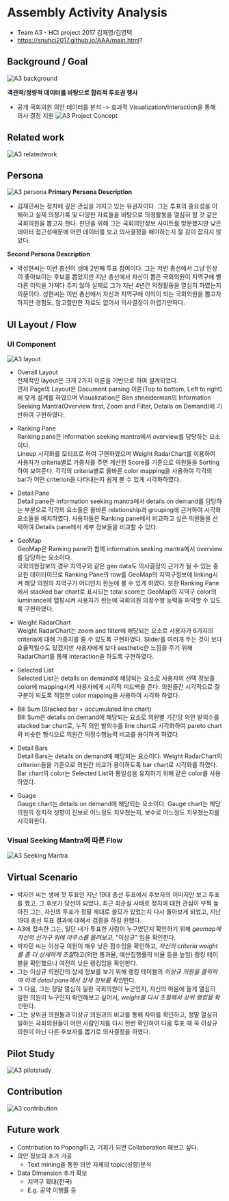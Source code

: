 # Assembly Activity Analysis
* Team A3 - HCI project 2017 김재영/김영택
* https://snuhci2017.github.io/AAA/main.html?

## Background / Goal
![A3 background](http://snuhci2017.github.io/AAA/report/background.png)

**객관적/정량적 데이터를 바탕으로 합리적 투표권 행사**
 - 공개 국회의원 의안 데이터를 분석 -> 효과적 Visualization/Interaction을 통해 의사 결정 지원
![A3 Project Concept](http://snuhci2017.github.io/AAA/report/concept.png)

## Related work
![A3 relatedwork](http://snuhci2017.github.io/AAA/report/relatedwork.png)

## Persona
![A3 persona](http://snuhci2017.github.io/AAA/report/persona.png)
**Primary Persona Description**
* 김재민씨는 정치에 깊은 관심을 가지고 있는 유권자이다. 그는 투표의 중요성을 이해하고 실제 의정기록 및 다양한 자료들을 바탕으로 의정활동을 열심히 할 것 같은 국회의원을 뽑고자 한다. 판단을 위해 그는 국회의안정보 사이트를 방문했지만 낮은 데이터 접근성때문에 어떤 데이터를 보고 의사결정을 해야하는지 잘 감이 잡히지 않았다.

**Second Persona Description**
* 박성현씨는 이번 총선이 생애 2번째 투표 참여이다. 그는 저번 총선에서 그냥 인상이 좋아보이는 후보를 뽑았지만 지난 총선에서 자신이 뽑은 국회의원이 지역구에 별다른 이익을 가져다 주지 않아 실제로 그가 지난 4년간 의정활동을 열심히 하였는지 의문이다.
성현씨는 이번 총선에서 자신과 지역구에 이익이 되는 국회의원을 뽑고자 하지만 경험도, 참고할만한 자료도 없어서 의사결정이 어렵기만하다.

## UI Layout / Flow
### UI Component
![A3 layout](http://snuhci2017.github.io/AAA/report/layout.png)
* Overall Layout<br />
 전체적인 layout은 크게 2가지 이론을 기반으로 하여 설계되었다.<br /> 
 먼저 Page의 Layout은 Document parsing 이론(Top to bottom, Left to right)에 맞게 설계를 하였으며 Visualization은 Ben shneiderman의 Information Seeking Mantra(Overview first, Zoom and Filter, Details on Demand)에 기반하여 구현하였다.

* Ranking Pane<br />
 Ranking pane은 information seeking mantra에서 overview를 담당하는 요소이다.<br />
 Lineup 시각화를 모티프로 하여 구현하였으며 Weight RadarChart를 이용하여 사용자가 criteria별로 가중치를 주면 계산된 Score를 기준으로 의원들을 Sorting하여 보여준다. 각각의 criteria별로 올바른 color mapping을 사용하여 각각의 bar가 어떤 criterion을 나타내는지 쉽게 볼 수 있게 시각화하였다. 
* Detail Pane<br />
 Detail pane은 information seeking mantra에서 details on demand를 담당하는 부분으로 각각의 요소들은 올바른 relationship과 grouping에 근거하여 시각화 요소들을 배치하였다. 사용자들은 Ranking pane에서 비교하고 싶은 의원들을 선택하여 Details pane에서 세부 정보들을 비교할 수 있다.
* GeoMap<br />
 GeoMap은 Ranking pane와 함께 information seeking mantra에서 overview를 담당하는 요소이다. <br />국회의원정보의 경우 지역구와 같은 geo data도 의사결정의 근거가 될 수 있는 중요한 데이터이므로 Ranking Pane의 row를 GeoMap의 지역구정보에 linking시켜 해당 의원의 지역구가 어디인지 한눈에 볼 수 있게 하였다. 또한 Ranking Pane에서 stacked bar chart로 표시되는 total score는 GeoMap의 지역구 color의 luminance에 맵핑시켜 사용자가 한눈에 국회의원 의정수행 능력을 파악할 수 있도록 구현하였다.
* Weight RadarChart<br />
 Weight RadarChart는 zoom and filter에 해당되는 요소로 사용자가 6가지의 criteria에 대해 가중치를 줄 수 있도록 구현하였다. Slider를 여러개 두는 것이 보다 효율적일수도 있겠지만 사용자에게 보다 aesthetic한 느낌을 주기 위해 RadarChart를 통해 interaction을 하도록 구현하였다. 
* Selected List<br />
 Selected List는 details on demand에 해당되는 요소로 사용자의 선택 정보를 color에 mapping시켜 사용자에게 시각적 피드백을 준다. 의원들간 시각적으로 잘 구분이 되도록 적절한 color mapping을 사용하여 시각화 하였다.
* Bill Sum (Stacked bar + accumulated line chart)<br />
 Bill Sum은 details on demand에 해당되는 요소로 의원별 기간당 의안 발의수를 stacked bar chart로, 누적 의안 발의수를 line chart로 시각화하여 pareto chart와 비슷한 형식으로 의원간 의정수행능력 비교를 용이하게 하였다.  
* Detail Bars<br />
 Detail Bars는 details on demand에 해당되는 요소이다. Weight RadarChart의 criterion들을 기준으로 의원간 비교가 용이하도록 bar chart로 시각화를 하였다. Bar chart의 color는 Selected List와 통일성을 유지하기 위해 같은 color를 사용하였다.
* Guage<br />
 Gauge chart는 details on demand에 해당되는 요소이다. Gauge chart는 해당 의원의 정치적 성향이 진보로 어느정도 치우쳤는지, 보수로 어느정도 치우쳤는지를 시각화한다. 

### Visual Seeking Mantra에 따른 Flow
![A3 Seeking Mantra](http://snuhci2017.github.io/AAA/report/mantra.png)

## Virtual Scenario
* 박자민 씨는 생애 첫 투표인 지난 19대 총선 투표에서 후보자의 이미지만 보고 투표를 했고, 그 후보가 당선이 되었다. 최근 최순실 사태로 정치에 대한 관심이 부쩍 높아진 그는, 자신의 투표가 정말 제대로 쓸모가 있었는지 다시 돌아보게 되었고, 지난 19대 총선 투표 결과에 대해서 검증을 하길 원했다.
* A3에 접속한 그는, 일단 내가 투표한 사람이 누구였던지 확인하기 위해 *geomap에 자신의 선거구 위에 마우스를 올려보고*, "이상규" 임을 확인한다.
* 박자민 씨는 이상규 의원이 매우 낮은 점수임을 확인하고, *자신의 criteria weight를 좀 더 상세하게 조절*하고(의안 통과율, 예산집행률의 비율 등을 높임) 랭킹 테이블을 확인했으나 여전히 낮은 랭킹임을 확인한다.
* 그는 이상규 의원간의 상세 정보를 보기 위해 랭킹 테이블의 *이상규 의원을 클릭하여 아래 detail pane에서 상세 정보를 확인*한다.
* 그 다음, 그는 정말 열심히 일한 국회의원이 누군인지, 자신의 마음에 들게 열심히 일한 의원이 누구인지 확인해보고 싶어서, *weight를 다시 조절해서 상위 랭킹을 확인*한다.
* 그는 상위권 의원들과 이상규 의원과의 비교를 통해 차이를 확인하고, 정말 열심히 일하는 국회의원들이 어떤 사람인지를 다시 한번 확인하여 다음 투표 때 꼭 이상규 의원이 아닌 다른 후보자를 뽑기로 의사결정을 하였다.

## Pilot Study
![A3 pilotstudy](http://snuhci2017.github.io/AAA/report/pilotstudy.png)

## Contribution
![A3 contribution](http://snuhci2017.github.io/AAA/report/contribution.png)

## Future work
- Contribution to Popong하고, 기회가 되면 Collaboration 해보고 싶다.
- 의안 정보의 추가 가공
    - Text mining을 통한 의안 자체의 topic(성향)분석
- Data Dimension 추가 확보
    - 지역구 확대(전국)
    - E.g. 공약 이행률 등
